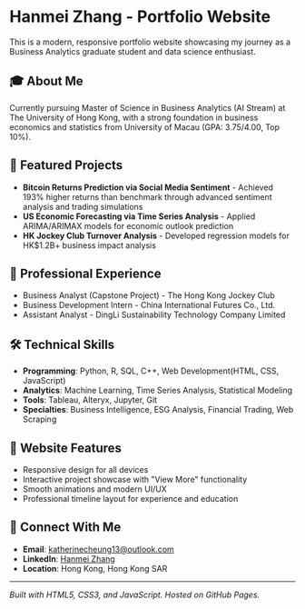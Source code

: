 # Hanmei Zhang - Portfolio Website

This is a modern, responsive portfolio website showcasing my journey as a Business Analytics graduate student and data science enthusiast.

## 🎓 About Me
Currently pursuing Master of Science in Business Analytics (AI Stream) at The University of Hong Kong, with a strong foundation in business economics and statistics from University of Macau (GPA: 3.75/4.00, Top 10%).

## 🚀 Featured Projects
- **Bitcoin Returns Prediction via Social Media Sentiment** - Achieved 193% higher returns than benchmark through advanced sentiment analysis and trading simulations
- **US Economic Forecasting via Time Series Analysis** - Applied ARIMA/ARIMAX models for economic outlook prediction
- **HK Jockey Club Turnover Analysis** - Developed regression models for HK$1.2B+ business impact analysis

## 💼 Professional Experience
- Business Analyst (Capstone Project) - The Hong Kong Jockey Club
- Business Development Intern - China International Futures Co., Ltd.
- Assistant Analyst - DingLi Sustainability Technology Company Limited

## 🛠️ Technical Skills
- **Programming**: Python, R, SQL, C++, Web Development(HTML, CSS, JavaScript)
- **Analytics**: Machine Learning, Time Series Analysis, Statistical Modeling
- **Tools**: Tableau, Alteryx, Jupyter, Git
- **Specialties**: Business Intelligence, ESG Analysis, Financial Trading, Web Scraping

## 📱 Website Features
- Responsive design for all devices
- Interactive project showcase with "View More" functionality
- Smooth animations and modern UI/UX
- Professional timeline layout for experience and education

## 🔗 Connect With Me
- **Email**: katherinecheung13@outlook.com
- **LinkedIn**: [Hanmei Zhang](https://www.linkedin.com/in/hanmei-zhang-505009212)
- **Location**: Hong Kong, Hong Kong SAR

---

*Built with HTML5, CSS3, and JavaScript. Hosted on GitHub Pages.*
